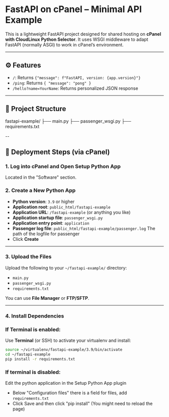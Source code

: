 # FastAPI on cPanel – Minimal API Example

This is a lightweight FastAPI project designed for shared hosting on **cPanel with CloudLinux Python Selector**. It uses WSGI middleware to adapt FastAPI (normally ASGI) to work in cPanel’s environment.

---

## ⚙️ Features

- `/`: Returns `{"message": f"FastAPI, version: {app.version}"}`
- `/ping`: Returns `{ "message": "pong" }`
- `/hello?name=YourName`: Returns personalized JSON response

---

## 🧱 Project Structure

fastapi-example/
├── main.py
├── passenger_wsgi.py
├── requirements.txt

--

## 🚀 Deployment Steps (via cPanel)

### 1. Log into cPanel and Open **Setup Python App**

Located in the "Software" section.

### 2. Create a New Python App

- **Python version**: `3.9` or higher
- **Application root**: `public_html/fastapi-example`
- **Application URL**: `/fastapi-example` (or anything you like)
- **Application startup file**: `passenger_wsgi.py`
- **Application entry point**: `application`
- **Passenger log file**: `public_html/fastapi-example/passenger.log` The path of the logfile for passenger
- Click **Create**

---

### 3. Upload the Files

Upload the following to your `~/fastapi-example/` directory:

- `main.py`
- `passenger_wsgi.py`
- `requirements.txt`

You can use **File Manager** or **FTP/SFTP**.

---

### 4. Install Dependencies

### If Terminal is enabled:

Use **Terminal** (or SSH) to activate your virtualenv and install:

```bash
source ~/virtualenv/fastapi-example/3.9/bin/activate
cd ~/fastapi-example
pip install -r requirements.txt
```

### If terminal is disabled:

Edit the python application in the Setup Python App plugin

- Below "Configuration files" there is a field for files, add `requirements.txt`
- Click Save and then click "pip install" (You might need to reload the page)


